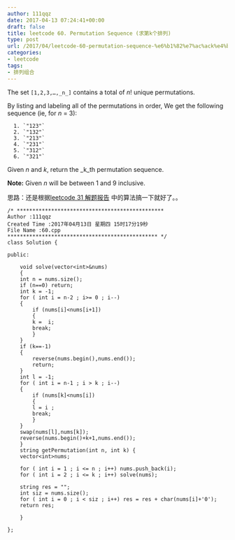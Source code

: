 ```yaml
---
author: 111qqz
date: 2017-04-13 07:24:41+00:00
draft: false
title: leetcode 60. Permutation Sequence (求第k个排列)
type: post
url: /2017/04/leetcode-60-permutation-sequence-%e6%b1%82%e7%ac%ack%e4%b8%aa%e6%8e%92%e5%88%97/
categories:
- leetcode
tags:
- 排列组合
---
```


The set `[1,2,3,…,_n_]` contains a total of _n_! unique permutations.

By listing and labeling all of the permutations in order,
We get the following sequence (ie, for _n_ = 3):



 	  1. `"123"`
 	  2. `"132"`
 	  3. `"213"`
 	  4. `"231"`
 	  5. `"312"`
 	  6. `"321"`

Given _n_ and _k_, return the _k_th permutation sequence.

**Note:** Given _n_ will be between 1 and 9 inclusive.



思路：还是根据[leetcode 31 解题报告](https://111qqz.com/wordpress/2017/04/leetcode-31-next-permutation-in-place-%E7%94%9F%E6%88%90%E4%B8%8B%E4%B8%80%E4%B8%AA%E5%85%A8%E6%8E%92%E5%88%97/) 中的算法搞一下就好了。。

    
    /* ***********************************************
    Author :111qqz
    Created Time :2017年04月13日 星期四 15时17分19秒
    File Name :60.cpp
    ************************************************ */
    class Solution {
    
    public:
    
        void solve(vector<int>&nums)
        {
    	int n = nums.size();
    	if (n==0) return;
    	int k = -1;
    	for ( int i = n-2 ; i>= 0 ; i--)
    	{
    	    if (nums[i]<nums[i+1])
    	    {
    		k =  i;
    		break;
    	    }
    	}
    	if (k==-1)
    	{
    	    reverse(nums.begin(),nums.end());
    	    return;
    	}
    	int l = -1;
    	for ( int i = n-1 ; i > k ; i--)
    	{
    	    if (nums[k]<nums[i])
    	    {
    		l = i ;
    		break;
    	    }
    	}
    	swap(nums[l],nums[k]);
    	reverse(nums.begin()+k+1,nums.end());
        }
        string getPermutation(int n, int k) {
    	vector<int>nums;
    	
    	for ( int i = 1 ; i <= n ; i++) nums.push_back(i);
    	for ( int i = 2 ; i <= k ; i++) solve(nums);
    	
    	string res = "";
    	int siz = nums.size();
    	for ( int i = 0 ; i < siz ; i++) res = res + char(nums[i]+'0');
    	return res;
    
        }
    
    };
    



